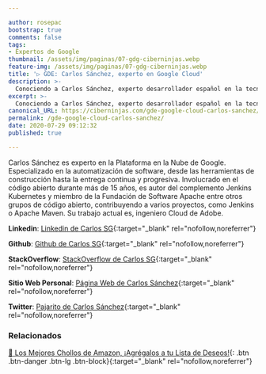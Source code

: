 ```yaml
---

author: rosepac
bootstrap: true
comments: false
tags:
- Expertos de Google
thumbnail: /assets/img/paginas/07-gdg-ciberninjas.webp
feature-img: /assets/img/paginas/07-gdg-ciberninjas.webp
title: '▷ GDE: Carlos Sánchez, experto en Google Cloud'
description: >-
  Conociendo a Carlos Sánchez, experto desarrollador español en la tecnología Google Cloud Computer incluido en el programa de Expertos de Desarrolladores de Google 2020.
excerpt: >-
  Conociendo a Carlos Sánchez, experto desarrollador español en la tecnología Google Cloud Computer incluido en el programa de Expertos de Desarrolladores de Google 2020.
canonical_URL: https://ciberninjas.com/gde-google-cloud-carlos-sanchez/
permalink: /gde-google-cloud-carlos-sanchez/
date: 2020-07-29 09:12:32
published: true

---
```


Carlos Sánchez es experto en la Plataforma en la Nube de Google. Especializado en la automatización de software, desde las herramientas de construcción hasta la entrega continua y progresiva. Involucrado en el código abierto durante más de 15 años, es autor del complemento Jenkins Kubernetes y miembro de la Fundación de Software Apache entre otros grupos de código abierto, contribuyendo a varios proyectos, como Jenkins o Apache Maven. Su trabajo actual es, ingeniero Cloud de Adobe.

**Linkedin**: [Linkedin de Carlos SG](https://www.linkedin.com/in/carlossg){:target="_blank" rel="nofollow,noreferrer"}

**Github**: [Github de Carlos SG](https://github.com/carlossg){:target="_blank" rel="nofollow,noreferrer"}

**StackOverflow**: [StackOverflow de Carlos SG](https://stackoverflow.com/users/2032571){:target="_blank" rel="nofollow,noreferrer"}

**Sitio Web Personal**: [Página Web de Carlos Sánchez](http://csanchez.org/){:target="_blank" rel="nofollow,noreferrer"}

**Twitter**: [Pajarito de Carlos Sánchez](https://twitter.com/@csanchez){:target="_blank" rel="nofollow,noreferrer"}
<!-- https://developers.google.com/community/experts/directory/profile/profile-carlos_sanchez -->

### **Relacionados** <!-- omit in toc -->

[🛒 Los Mejores Chollos de Amazon, ¡Agrégalos a tu Lista de Deseos!](https://www.amazon.es/shop/cibercursos "Los Mejores Chollos de Amazon, Ofertas Flash, Black Monday y Amazon Prime Day"){: .btn .btn-danger .btn-lg .btn-block}{:target="_blank" rel="nofollow,noreferrer"}